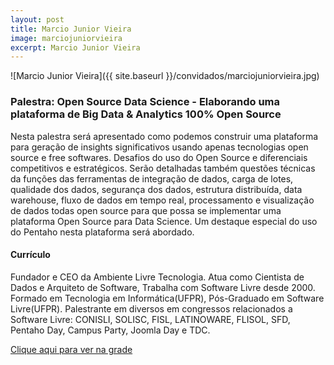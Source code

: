 ```yaml
---
layout: post
title: Marcio Junior Vieira
image: marciojuniorvieira
excerpt: Marcio Junior Vieira
---
```

![Marcio Junior Vieira]({{ site.baseurl }}/convidados/marciojuniorvieira.jpg)


### Palestra: Open Source Data Science - Elaborando uma plataforma de Big Data & Analytics 100% Open Source

Nesta palestra será apresentado como podemos construir uma plataforma para geração de insights significativos usando apenas tecnologias open source e free softwares. Desafios do uso do Open Source e diferenciais competitivos e estratégicos. Serão detalhadas também questões técnicas da funções das ferramentas de integração de dados, carga de lotes, qualidade dos dados, segurança dos dados, estrutura distribuída, data warehouse, fluxo de dados em tempo real, processamento e visualização de dados todas open source para que possa se implementar uma plataforma Open Source para Data Science. Um destaque especial do uso do Pentaho nesta plataforma será abordado. 

#### Currículo
Fundador e CEO da Ambiente Livre Tecnologia. Atua como Cientista de Dados e Arquiteto de Software, Trabalha com Software Livre desde 2000. Formado em Tecnologia em Informática(UFPR), Pós-Graduado em Software Livre(UFPR). Palestrante em diversos em congressos relacionados a Software Livre: CONISLI, SOLISC, FISL, LATINOWARE, FLISOL, SFD, Pentaho Day, Campus Party, Joomla Day e TDC.

[Clique aqui para ver na grade](https://ftsl.websiteseguro.com/ftsl9/grade/detail.html?pid=182)

